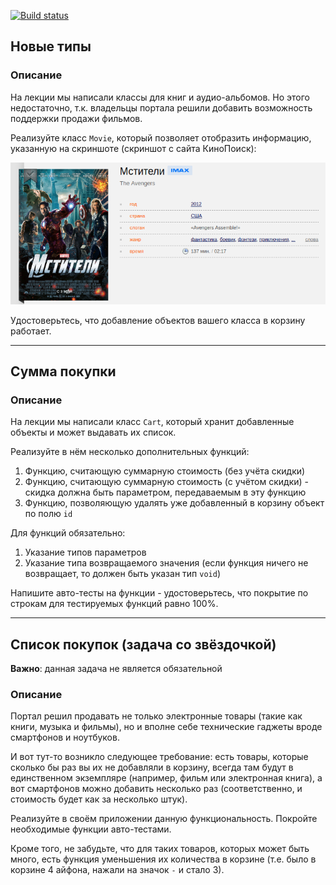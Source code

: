[![Build status](https://ci.appveyor.com/api/projects/status/x13o1fwsaew933jc?svg=true)](https://ci.appveyor.com/project/Serg1811/ajs-12)

## Новые типы

### Описание

На лекции мы написали классы для книг и аудио-альбомов. Но этого недостаточно, т.к. владельцы портала решили добавить возможность поддержки продажи фильмов.

Реализуйте класс `Movie`, который позволяет отобразить информацию, указанную на скриншоте (скриншот с сайта КиноПоиск):

![](pic/avengers.png)

Удостоверьтесь, что добавление объектов вашего класса в корзину работает.

---

## Сумма покупки

### Описание

На лекции мы написали класс `Cart`, который хранит добавленные объекты и может выдавать их список.

Реализуйте в нём несколько дополнительных функций:
1. Функцию, считающую суммарную стоимость (без учёта скидки)
1. Функцию, считающую суммарную стоимость (с учётом скидки) - скидка должна быть параметром, передаваемым в эту функцию
1. Функцию, позволяющую удалять уже добавленный в корзину объект по полю `id`

Для функций обязательно:
1. Указание типов параметров
1. Указание типа возвращаемого значения (если функция ничего не возвращает, то должен быть указан тип `void`)

Напишите авто-тесты на функции - удостоверьтесь, что покрытие по строкам для тестируемых функций равно 100%.

---

## Список покупок (задача со звёздочкой)

**Важно**: данная задача не является обязательной 

### Описание

Портал решил продавать не только электронные товары (такие как книги, музыка и фильмы), но и вполне себе технические гаджеты вроде смартфонов и ноутбуков.

И вот тут-то возникло следующее требование: есть товары, которые сколько бы раз вы их не добавляли в корзину, всегда там будут в единственном экземпляре (например, фильм или электронная книга), а вот смартфонов можно добавить несколько раз (соответственно, и стоимость будет как за несколько штук).

Реализуйте в своём приложении данную функциональность. Покройте необходимые функции авто-тестами.

Кроме того, не забудьте, что для таких товаров, которых может быть много, есть функция уменьшения их количества в корзине (т.е. было в корзине 4 айфона, нажали на значок `-` и стало 3).
